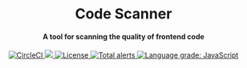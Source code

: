 <h1 align="center">Code Scanner</h1>
<h4 align="center">A tool for scanning the quality of frontend code</h4>

<p align="center">
   <a href="https://app.circleci.com/pipelines/github/clattanoia" title="CircleCI">
    <img src="https://circleci.com/gh/clattanoia/code-scanner.svg?style=shield" alt="CircleCI" />
  </a>
  <a href="https://codecov.io/gh/clattanoia/code-scanner">
    <img src="https://codecov.io/gh/clattanoia/code-scanner/branch/main/graph/badge.svg?token=TE4C93CNU8"/>
  </a>
  <a href="https://opensource.org/licenses/MIT" title="License">
    <img src="https://img.shields.io/npm/l/express.svg" alt="License" />
  </a>
  <a href="https://lgtm.com/projects/g/clattanoia/code-scanner/alerts/">
    <img alt="Total alerts" src="https://img.shields.io/lgtm/alerts/g/clattanoia/code-scanner.svg?logo=lgtm&logoWidth=18"/>
  </a>
  <a href="https://lgtm.com/projects/g/clattanoia/code-scanner/context:javascript">
    <img alt="Language grade: JavaScript" src="https://img.shields.io/lgtm/grade/javascript/g/clattanoia/code-scanner.svg?logo=lgtm&logoWidth=18"/>
  </a>
</p>